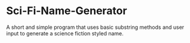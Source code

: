 # Sci-Fi-Name-Generator
A short and simple program that uses basic substring methods and user input to generate a science fiction styled name.
